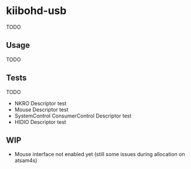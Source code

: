 # kiibohd-usb

TODO

## Usage

TODO

## Tests

TODO
- NKRO Descriptor test
- Mouse Descriptor test
- SystemControl ConsumerControl Descriptor test
- HIDIO Descriptor test



## WIP

- Mouse interface not enabled yet (still some issues during allocation on atsam4s)
